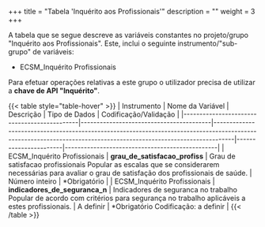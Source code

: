 +++
title = "Tabela 'Inquérito aos Profissionais'"
description = ""
weight = 3
+++

A tabela que se segue descreve as variáveis constantes no projeto/grupo "Inquérito aos Profissionais". Este, inclui o seguinte instrumento/"sub-grupo" de variáveis:

- ECSM_Inquérito Profissionais

Para efetuar operações relativas a este grupo o utilizador precisa de utilizar a **chave de API "Inquérito"**.

{{< table style="table-hover" >}}
|     Instrumento                               |     Nome da Variável                    |     Descrição                                                                                                                                                    |     Tipo de Dados     |     Codificação/Validação                      |
|---------------------------------------------|-----------------------------------------|------------------------------------------------------------------------------------------------------------------------------------------------------------------|-----------------------|------------------------------------------------|
|     ECSM_Inquérito   Profissionais          |     **grau_de_satisfacao_profiss**          |     Grau de satisfacao profissionais     Popular as   escalas que se considerarem necessárias para avaliar o grau de satisfação dos   profissionais de saúde.    |     Número inteiro    |     *Obrigatório                               |
|     ECSM_Inquérito   Profissionais          |     **indicadores_de_seguranca_n**          |     Indicadores de seguranca no trabalho     Popular de   acordo com critérios para segurança no trabalho aplicáveis a estes   profissionais.                    |     A definir         |     *Obrigatório     Codificação: a definir    |
{{< /table >}}


